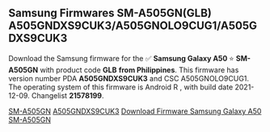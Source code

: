 <h2>Samsung Firmwares SM-A505GN(GLB) A505GNDXS9CUK3/A505GNOLO9CUG1/A505GDXS9CUK3</h2>
Download the Samsung firmware for the ✅ <strong>Samsung Galaxy A50 </strong> ⭐ <strong>SM-A505GN</strong> with product code <strong>GLB</strong> <strong> from Philippines</strong>. This firmware has version number PDA <strong>A505GNDXS9CUK3</strong> and CSC A505GNOLO9CUG1. The operating system of this firmware is Android R , with build date 2021-12-09. Changelist <strong>21578199</strong>.


[SM-A505GN](https://samfirm.shop/samsung/model/SM-A505GN)
[A505GNDXS9CUK3](https://samfirm.shop/samsung/pda/A505GNDXS9CUK3)
[Download Firmware Samsung Galaxy A50 SM-A505GN](https://samfirm.shop/samsung/firmware/481625)
